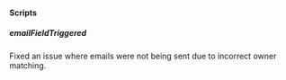 
#### Scripts

##### emailFieldTriggered

Fixed an issue where emails were not being sent due to incorrect owner matching.
